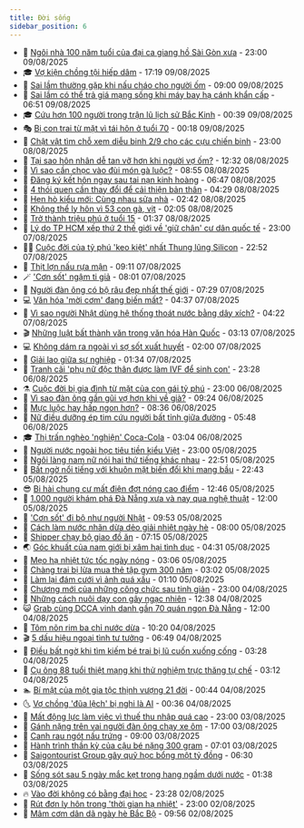 ```yaml
---
title: Đời sống
sidebar_position: 6
---
```


<!-- vnexpress-doi-song:START -->
- 🚀 [Ngôi nhà 100 năm tuổi của đại ca giang hồ Sài Gòn xưa](https://vnexpress.net/ngoi-nha-100-nam-tuoi-cua-dai-ca-giang-ho-sai-gon-xua-4924859.html) - 23:00 09/08/2025
- 🎓 [Vợ kiện chồng tội hiếp dâm](https://vnexpress.net/vo-kien-chong-toi-hiep-dam-4924951.html) - 17:19 09/08/2025
- 🚦 [Sai lầm thường gặp khi nấu cháo cho người ốm](https://vnexpress.net/sai-lam-thuong-gap-khi-nau-chao-cho-nguoi-om-4924610.html) - 09:00 09/08/2025
- 🦣 [Sai lầm có thể trả giá mạng sống khi máy bay hạ cánh khẩn cấp](https://vnexpress.net/sai-lam-co-the-tra-gia-mang-song-khi-may-bay-ha-canh-khan-cap-4923936.html) - 06:51 09/08/2025
- 🎓 [Cứu hơn 100 người trong trận lũ lịch sử Bắc Kinh](https://vnexpress.net/cuu-hon-100-nguoi-trong-tran-lu-lich-su-bac-kinh-4924702.html) - 00:39 09/08/2025
- 🎭 [Bị con trai từ mặt vì tái hôn ở tuổi 70](https://vnexpress.net/bi-con-trai-tu-mat-vi-tai-hon-o-tuoi-70-4924629.html) - 00:18 09/08/2025
- 🦅 [Chật vật tìm chỗ xem diễu binh 2/9 cho các cựu chiến binh](https://vnexpress.net/chat-vat-tim-cho-xem-dieu-binh-2-9-cho-cac-cuu-chien-binh-4924600.html) - 23:00 08/08/2025
- 🎃 [Tại sao hôn nhân dễ tan vỡ hơn khi người vợ ốm?](https://vnexpress.net/tai-sao-hon-nhan-de-tan-vo-hon-khi-nguoi-vo-om-4922678.html) - 12:32 08/08/2025
- 💪 [Vì sao cần chọc vào đùi món gà luộc?](https://vnexpress.net/vi-sao-can-choc-vao-dui-mon-ga-luoc-4924553.html) - 08:55 08/08/2025
- 🐻 [Đăng ký kết hôn ngay sau tai nạn kinh hoàng](https://vnexpress.net/dang-ky-ket-hon-ngay-sau-tai-nan-kinh-hoang-4924058.html) - 06:47 08/08/2025
- 🧠 [4 thói quen cần thay đổi để cải thiện bản thân](https://vnexpress.net/4-thoi-quen-can-thay-doi-de-cai-thien-ban-than-4924414.html) - 04:29 08/08/2025
- 🐘 [Hẹn hò kiểu mới: Cùng nhau sửa nhà](https://vnexpress.net/hen-ho-kieu-moi-cung-nhau-sua-nha-4923665.html) - 02:42 08/08/2025
- 👹 [Không thể ly hôn vì 53 con gà, vịt](https://vnexpress.net/khong-the-ly-hon-vi-53-con-ga-vit-4924021.html) - 02:05 08/08/2025
- 💂 [Trở thành triệu phú ở tuổi 15](https://vnexpress.net/tro-thanh-trieu-phu-o-tuoi-15-4924119.html) - 01:37 08/08/2025
- 🦍 [Lý do TP HCM xếp thứ 2 thế giới về &#39;giữ chân&#39; cư dân quốc tế](https://vnexpress.net/ly-do-tp-hcm-xep-thu-2-the-gioi-ve-giu-chan-cu-dan-quoc-te-4923495.html) - 23:00 07/08/2025
- 🧑‍🏫 [Cuộc đời của tỷ phú &#39;keo kiệt&#39; nhất Thung lũng Silicon](https://vnexpress.net/cuoc-doi-cua-ty-phu-keo-kiet-nhat-thung-lung-silicon-4923930.html) - 22:52 07/08/2025
- 🧰 [Thịt lợn nấu rựa mận](https://vnexpress.net/thit-lon-nau-rua-man-4923969.html) - 09:11 07/08/2025
- 🪄 [&#39;Cơn sốt&#39; ngậm ti giả](https://vnexpress.net/con-sot-ngam-ti-gia-4923329.html) - 08:01 07/08/2025
- 🐲 [Người đàn ông có bộ râu đẹp nhất thế giới](https://vnexpress.net/nguoi-dan-ong-co-bo-rau-dep-nhat-the-gioi-4923783.html) - 07:29 07/08/2025
- 💻 [Văn hóa &#39;mời cơm&#39; đang biến mất?](https://vnexpress.net/van-hoa-moi-com-dang-bien-mat-4920376.html) - 04:37 07/08/2025
- 🐘 [Vì sao người Nhật dùng hệ thống thoát nước bằng dây xích?](https://vnexpress.net/vi-sao-nguoi-nhat-dung-he-thong-thoat-nuoc-bang-day-xich-4923841.html) - 04:22 07/08/2025
- 🎬 [Những luật bất thành văn trong văn hóa Hàn Quốc](https://vnexpress.net/nhung-luat-bat-thanh-van-trong-van-hoa-han-quoc-4923659.html) - 03:13 07/08/2025
- 💻 [Không dám ra ngoài vì sợ sốt xuất huyết](https://vnexpress.net/khong-dam-ra-ngoai-vi-so-sot-xuat-huyet-4923649.html) - 02:00 07/08/2025
- 🧰 [Giải lao giữa sự nghiệp](https://vnexpress.net/giai-lao-giua-su-nghiep-4923674.html) - 01:34 07/08/2025
- 🫣 [Tranh cãi &#39;phụ nữ độc thân được làm IVF để sinh con&#39;](https://vnexpress.net/tranh-cai-phu-nu-doc-than-duoc-lam-ivf-de-sinh-con-4922609.html) - 23:28 06/08/2025
- ⚗️ [Cuộc đời bị gia đình từ mặt của con gái tỷ phú](https://vnexpress.net/cuoc-doi-bi-gia-dinh-tu-mat-cua-con-gai-ty-phu-4923609.html) - 23:00 06/08/2025
- 🌊 [Vì sao đàn ông gần gũi vợ hơn khi về già?](https://vnexpress.net/vi-sao-dan-ong-gan-gui-vo-hon-khi-ve-gia-4923242.html) - 09:24 06/08/2025
- 💃 [Mực luộc hay hấp ngon hơn?](https://vnexpress.net/muc-luoc-hay-hap-ngon-hon-4923464.html) - 08:36 06/08/2025
- 🦆 [Nữ điều dưỡng ép tim cứu người bất tỉnh giữa đường](https://vnexpress.net/nu-dieu-duong-ep-tim-cuu-nguoi-bat-tinh-giua-duong-4923383.html) - 05:48 06/08/2025
- 🎓 [Thị trấn nghèo &#39;nghiện&#39; Coca-Cola](https://vnexpress.net/thi-tran-ngheo-nghien-coca-cola-4923257.html) - 03:04 06/08/2025
- 💪 [Người nước ngoài học tiêu tiền kiểu Việt](https://vnexpress.net/nguoi-nuoc-ngoai-hoc-tieu-tien-kieu-viet-4922480.html) - 23:00 05/08/2025
- 🤔 [Ngôi làng nam nữ nói hai thứ tiếng khác nhau](https://vnexpress.net/ngoi-lang-nam-nu-noi-hai-thu-tieng-khac-nhau-4922657.html) - 22:51 05/08/2025
- 🧰 [Bất ngờ nổi tiếng với khuôn mặt biến đổi khi mang bầu](https://vnexpress.net/bat-ngo-noi-tieng-voi-khuon-mat-bien-doi-khi-mang-bau-4922618.html) - 22:43 05/08/2025
- 😎 [Bi hài chung cư mất điện đợt nóng cao điểm](https://vnexpress.net/bi-hai-chung-cu-mat-dien-dot-nong-cao-diem-4923093.html) - 12:46 05/08/2025
- 🌮 [1.000 người khám phá Đà Nẵng xưa và nay qua nghệ thuật](https://vnexpress.net/1-000-nguoi-kham-pha-da-nang-xua-va-nay-qua-nghe-thuat-4923098.html) - 12:00 05/08/2025
- 🧠 [&#39;Cơn sốt&#39; đi bộ như người Nhật](https://vnexpress.net/con-sot-di-bo-nhu-nguoi-nhat-4922665.html) - 09:53 05/08/2025
- 🎡 [Cách làm nước nhãn dừa dẻo giải nhiệt ngày hè](https://vnexpress.net/cach-lam-nuoc-nhan-dua-deo-giai-nhiet-ngay-he-4922956.html) - 08:00 05/08/2025
- 🎡 [Shipper chạy bộ giao đồ ăn](https://vnexpress.net/shipper-chay-bo-giao-do-an-4922794.html) - 07:15 05/08/2025
- 🌏 [Góc khuất của nam giới bị xâm hại tình dục](https://vnexpress.net/goc-khuat-cua-nam-gioi-bi-xam-hai-tinh-duc-4922481.html) - 04:31 05/08/2025
- 🐻 [Mẹo hạ nhiệt tức tốc ngày nóng](https://vnexpress.net/meo-ha-nhiet-tuc-toc-ngay-nong-4922801.html) - 03:06 05/08/2025
- 💂 [Chàng trai bị lừa mua thẻ tập gym 300 năm](https://vnexpress.net/chang-trai-bi-lua-mua-the-tap-gym-300-nam-4922660.html) - 03:02 05/08/2025
- 🥸 [Làm lại đám cưới vì ảnh quá xấu](https://vnexpress.net/lam-lai-dam-cuoi-vi-anh-qua-xau-4922364.html) - 01:10 05/08/2025
- 🌋 [Chương mới của những công chức sau tinh giản](https://vnexpress.net/chuong-moi-cua-nhung-cong-chuc-sau-tinh-gian-4915106.html) - 23:00 04/08/2025
- 🦩 [Những cách nuôi dạy con gây ngạc nhiên](https://vnexpress.net/nhung-cach-nuoi-day-con-gay-ngac-nhien-4922491.html) - 12:38 04/08/2025
- 😺 [Grab cùng DCCA vinh danh gần 70 quán ngon Đà Nẵng](https://vnexpress.net/grab-cung-dcca-vinh-danh-gan-70-quan-ngon-da-nang-4921989.html) - 12:00 04/08/2025
- 🐻 [Tôm nõn rim ba chỉ nước dừa](https://vnexpress.net/tom-non-rim-ba-chi-nuoc-dua-4922621.html) - 10:20 04/08/2025
- 🎬 [5 dấu hiệu ngoại tình tư tưởng](https://vnexpress.net/5-dau-hieu-ngoai-tinh-tu-tuong-4922438.html) - 06:49 04/08/2025
- 🎊 [Điều bất ngờ khi tìm kiếm bé trai bị lũ cuốn xuống cống](https://vnexpress.net/dieu-bat-ngo-khi-tim-kiem-be-trai-bi-lu-cuon-xuong-cong-4922160.html) - 03:28 04/08/2025
- 💄 [Cụ ông 88 tuổi thiệt mạng khi thử nghiệm trực thăng tự chế](https://vnexpress.net/cu-ong-88-tuoi-thiet-mang-khi-thu-nghiem-truc-thang-tu-che-4922174.html) - 03:12 04/08/2025
- 🏊 [Bí mật của một gia tộc thịnh vượng 21 đời](https://vnexpress.net/bi-mat-cua-mot-gia-toc-thinh-vuong-21-doi-4922183.html) - 00:44 04/08/2025
- 🌜 [Vợ chồng &#39;đũa lệch&#39; bị nghi là AI](https://vnexpress.net/vo-chong-dua-lech-bi-nghi-la-ai-4922229.html) - 00:36 04/08/2025
- 🤡 [Mất động lực làm việc vì thuế thu nhập quá cao](https://vnexpress.net/mat-dong-luc-lam-viec-vi-thue-thu-nhap-qua-cao-4920152.html) - 23:00 03/08/2025
- 🥰 [Gánh nặng trên vai người đàn ông chạy xe ôm](https://vnexpress.net/ganh-nang-tren-vai-nguoi-dan-ong-chay-xe-om-4922039.html) - 17:00 03/08/2025
- 🦍 [Canh rau ngót nấu trứng](https://vnexpress.net/canh-rau-ngot-nau-trung-4922134.html) - 09:00 03/08/2025
- 🫣 [Hành trình thần kỳ của cậu bé nặng 300 gram](https://vnexpress.net/hanh-trinh-than-ky-cua-cau-be-nang-300-gram-4922124.html) - 07:01 03/08/2025
- 🚦 [Saigontourist Group gây quỹ học bổng một tỷ đồng](https://vnexpress.net/saigontourist-group-gay-quy-hoc-bong-mot-ty-dong-4922152.html) - 06:30 03/08/2025
- 🐘 [Sống sót sau 5 ngày mắc kẹt trong hang ngầm dưới nước](https://vnexpress.net/song-sot-sau-5-ngay-mac-ket-trong-hang-ngam-duoi-nuoc-4922038.html) - 01:38 03/08/2025
- 🔥 [Vào đời không có bằng đại học](https://vnexpress.net/vao-doi-khong-co-bang-dai-hoc-4915163.html) - 23:28 02/08/2025
- 🎃 [Rút đơn ly hôn trong &#39;thời gian hạ nhiệt&#39;](https://vnexpress.net/rut-don-ly-hon-trong-thoi-gian-ha-nhiet-4921884.html) - 23:00 02/08/2025
- 🥳 [Mâm cơm dân dã ngày hè Bắc Bộ](https://vnexpress.net/mam-com-dan-da-ngay-he-bac-bo-4921993.html) - 09:56 02/08/2025<!-- vnexpress-doi-song:END -->
